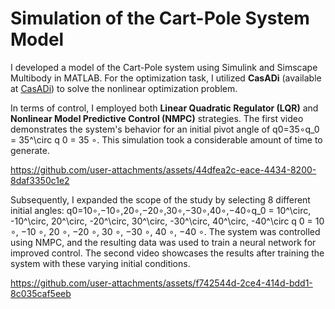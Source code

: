 # Simulation of the Cart-Pole System Model

I developed a model of the Cart-Pole system using Simulink and Simscape Multibody in MATLAB. For the optimization task, I utilized **CasADi** (available at [CasADi](https://web.casadi.org/)) to solve the nonlinear optimization problem.

In terms of control, I employed both **Linear Quadratic Regulator (LQR)** and **Nonlinear Model Predictive Control (NMPC)** strategies. The first video demonstrates the system's behavior for an initial pivot angle of q0=35∘q_0 = 35^\\circ q 0​  =  35 ∘. This simulation took a considerable amount of time to generate.



https://github.com/user-attachments/assets/44dfea2c-eace-4434-8200-8daf3350c1e2

Subsequently, I expanded the scope of the study by selecting 8 different initial angles: q0=10∘,−10∘,20∘,−20∘,30∘,−30∘,40∘,−40∘q_0 = 10^\\circ, -10^\\circ, 20^\\circ, -20^\\circ, 30^\\circ, -30^\\circ, 40^\\circ, -40^\\circ q 0​  =  10 ∘, −10 ∘, 20 ∘, −20 ∘, 30 ∘, −30 ∘, 40 ∘, −40 ∘. The system was controlled using NMPC, and the resulting data was used to train a neural network for improved control. The second video showcases the results after training the system with these varying initial conditions.



https://github.com/user-attachments/assets/f742544d-2ce4-414d-bdd1-8c035caf5eeb

